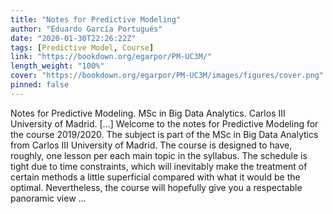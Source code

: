 ```yaml
---
title: "Notes for Predictive Modeling"
author: "Eduardo García Portugués"
date: "2020-01-30T22:26:22Z"
tags: [Predictive Model, Course]
link: "https://bookdown.org/egarpor/PM-UC3M/"
length_weight: "100%"
cover: "https://bookdown.org/egarpor/PM-UC3M/images/figures/cover.png"
pinned: false
---
```


Notes for Predictive Modeling. MSc in Big Data Analytics.
Carlos III University of Madrid. [...] Welcome to the notes for Predictive Modeling for the course 2019/2020. The subject is part of the MSc in Big Data Analytics from Carlos III University of Madrid. The course is designed to have, roughly, one lesson per each main topic in the syllabus. The schedule is tight due to time constraints, which will inevitably make the treatment of certain methods a little superficial compared with what it would be the optimal. Nevertheless, the course will hopefully give you a respectable panoramic view ...
